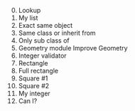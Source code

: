 0. Lookup
1. My list
2. Exact same object
3. Same class or inherit from
4. Only sub class of
5. Geometry module
Improve Geometry
7. Integer validator
8. Rectangle
9. Full rectangle
10. Square #1
11. Square #2
12. My integer
13. Can I?
